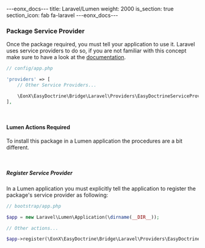 ---eonx_docs--- title: Laravel/Lumen weight: 2000 is_section: true section_icon: fab fa-laravel ---eonx_docs---

### Package Service Provider

Once the package required, you must tell your application to use it. Laravel uses service providers to do so, if you are not familiar with this concept make sure to have a look at the [documentation][1].

```php
// config/app.php

'providers' => [
    // Other Service Providers...

    \EonX\EasyDoctrine\Bridge\Laravel\Providers\EasyDoctrineServiceProvider::class,
],
```

<br>

#### Lumen Actions Required

To install this package in a Lumen application the procedures are a bit different.

<br>

##### Register Service Provider

In a Lumen application you must explicitly tell the application to register the package's service provider as following:

```php
// bootstrap/app.php

$app = new Laravel\Lumen\Application(\dirname(__DIR__));

// Other actions...

$app->register(\EonX\EasyDoctrine\Bridge\Laravel\Providers\EasyDoctrineServiceProvider::class);
```

[1]: https://laravel.com/docs/5.8/providers
